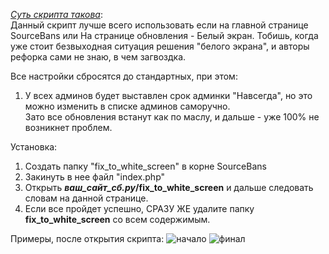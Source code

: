 *<u>Суть скрипта такова</u>*:<br />
Данный скрипт лучше всего использовать если на главной странице SourceBans или На странице обновления - Белый экран. Тобишь, когда уже стоит безвыходная ситуация решения "белого экрана", и авторы рефорка сами не знаю, в чем загвоздка.<br />

Все настройки сбросятся до стандартных, при этом:<br />
   1) У всех админов будет выставлен срок админки "Навсегда", но это можно изменить в списке админов саморучно.<br />
Зато все обновления встанут как по маслу, и дальше - уже 100% не возникнет проблем.<br />

Установка:<br />
1) Создать папку "fix_to_white_screen" в корне SourceBans<br />
2) Закинуть в нее файл "index.php"<br />
3) Открыть <b>*ваш_сайт_сб.ру*/fix_to_white_screen</b> и дальше следовать словам на данной странице.<br />
4) Если все пройдет успешно, СРАЗУ ЖЕ удалите папку <b>fix_to_white_screen</b> со всем содержимым.<br />

Примеры, после открытия скрипта:
![начало](http://puu.sh/s2PtB/023f794d98.png)
![финал](http://puu.sh/s2PtU/19d2162422.png)
